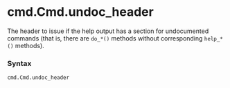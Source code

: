 # cmd.Cmd.undoc_header

The header to issue if the help output has a section for undocumented commands (that is, there are `do_*()` methods without corresponding `help_*()` methods).

### Syntax

```python
cmd.Cmd.undoc_header
```
